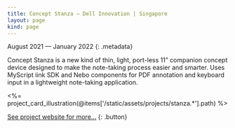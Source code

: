 ```yaml
---
title: Concept Stanza — Dell Innovation | Singapore
layout: page
kind: page
---
```



August 2021 — January 2022
{: .metadata}

Concept Stanza is a new kind of thin, light, port-less 11” companion concept device designed to make the note-taking process easier and smarter. Uses MyScript iink SDK and Nebo components for PDF annotation and keyboard input in a lightweight note-taking application.

<%= project_card_illustration(@items['/static/assets/projects/stanza.*'].path) %>

[See project website for more…](https://www.dell.com/apsZKM6rVKs)
{: .button}
